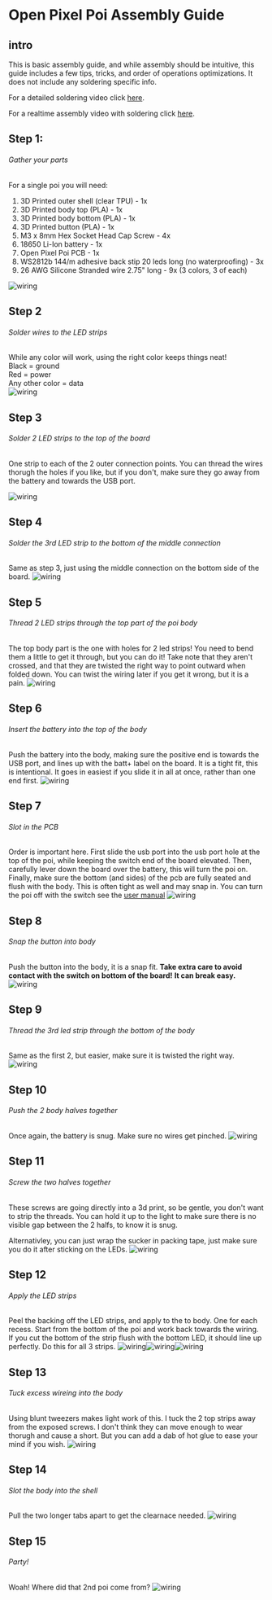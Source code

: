 # Open Pixel Poi Assembly Guide

## intro

This is basic assembly guide, and while assembly should be intuitive, this guide includes a few tips, tricks, and order of operations optimizations. It does not include any soldering specific info.

For a detailed soldering video click [here](https://www.youtube.com/watch?v=ispkQVDGiHQ).

For a realtime assembly video with soldering click [here](https://youtu.be/lT4Q7nI5Dq8?si=qJWZAIUzumP1a3XG).

## Step 1: 
###### Gather your parts
For a single poi you will need:
1. 3D Printed outer shell (clear TPU) - 1x
1. 3D Printed body top (PLA) - 1x
1. 3D Printed body bottom (PLA) - 1x
1. 3D Printed button (PLA) - 1x
1. M3 x 8mm Hex Socket Head Cap Screw - 4x
1. 18650 Li-Ion battery - 1x
1. Open Pixel Poi PCB - 1x
1. WS2812b 144/m adhesive back stip 20 leds long (no waterproofing) - 3x
1. 26 AWG Silicone Stranded wire 2.75" long - 9x (3 colors, 3 of each)

![wiring](./assembly_step_1.jpg)

## Step 2
###### Solder wires to the LED strips
While any color will work, using the right color keeps things neat!  
Black = ground  
Red = power  
Any other color =  data  
![wiring](./assembly_step_2.jpg)

## Step 3
###### Solder 2 LED strips to the top of the board
One strip to each of the 2 outer connection points.
You can thread the wires thorugh the holes if you like, but if you don't,
make sure they go away from the battery and towards the USB port.

![wiring](./assembly_step_3.jpg)

## Step 4
###### Solder the 3rd LED strip to the bottom of the middle connection
Same as step 3, just using the middle connection on the bottom side of the board.
![wiring](./assembly_step_4.jpg)

## Step 5
###### Thread 2 LED strips through the top part of the poi body
The top body part is the one with holes for 2 led strips!
You need to bend them a little to get it through, but you can do it!
Take note that they aren't crossed, and that they are twisted the right way to point outward when folded down.
You can twist the wiring later if you get it wrong, but it is a pain.
![wiring](./assembly_step_5.jpg)

## Step 6
###### Insert the battery into the top of the body
Push the battery into the body, making sure the positive end is towards the USB port, and lines up with the batt+ label on the board.
It is a tight fit, this is intentional.
It goes in easiest if you slide it in all at once, rather than one end first.
![wiring](./assembly_step_6.jpg)

## Step 7
###### Slot in the PCB
Order is important here.
First slide the usb port into the usb port hole at the top of the poi, while keeping the switch end of the board elevated.
Then, carefully lever down the board over the battery, this will turn the poi on.
Finally, make sure the bottom (and sides) of the pcb are fully seated and flush with the body.
This is often tight as well and may snap in.
You can turn the poi off with the switch see the [user manual]()
![wiring](./assembly_step_7.jpg)

## Step 8
###### Snap the button into body
Push the button into the body, it is a snap fit.
**Take extra care to avoid contact with the switch on bottom of the board!**
**It can break easy.**
![wiring](./assembly_step_8.jpg)

## Step 9
###### Thread the 3rd led strip through the bottom of the body
Same as the first 2, but easier, make sure it is twisted the right way.
![wiring](./assembly_step_9.jpg)

## Step 10
###### Push the 2 body halves together
Once again, the battery is snug. Make sure no wires get pinched.
![wiring](./assembly_step_10.jpg)

## Step 11
###### Screw the two halves together
These screws are going directly into a 3d print, so be gentle, you don't want to strip the threads. You can hold it up to the light to make sure there is no visible gap between the 2 halfs, to know it is snug.

Alternativley, you can just wrap the sucker in packing tape, just make sure you do it after sticking on the LEDs.
![wiring](./assembly_step_11.jpg)

## Step 12
###### Apply the LED strips
Peel the backing off the LED strips, and apply to the to body. 
One for each recess. 
Start from the bottom of the poi and work back towards the wiring. 
If you cut the bottom of the strip flush with the bottom LED, it should line up perfectly.
Do this for all 3 strips.
![wiring](./assembly_step_12a.jpg)![wiring](./assembly_step_12b.jpg)![wiring](./assembly_step_12c.jpg)

## Step 13
###### Tuck excess wireing into the body
Using blunt tweezers makes light work of this.
I tuck the 2 top strips away from the exposed screws.
I don't think they can move enough to wear thorugh and cause a short. But you can add a dab of hot glue to ease your mind if you wish.
![wiring](./assembly_step_13.jpg)

## Step 14
###### Slot the body into the shell
Pull the two longer tabs apart to get the clearnace needed.
![wiring](./assembly_step_14.jpg)

## Step 15
###### Party!
Woah! Where did that 2nd poi come from?
![wiring](./assembly_step_15.jpg)
